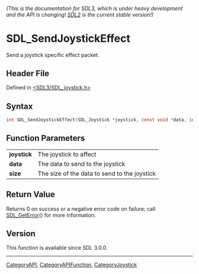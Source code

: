 ###### (This is the documentation for SDL3, which is under heavy development and the API is changing! [SDL2](https://wiki.libsdl.org/SDL2/) is the current stable version!)
# SDL_SendJoystickEffect

Send a joystick specific effect packet.

## Header File

Defined in [<SDL3/SDL_joystick.h>](https://github.com/libsdl-org/SDL/blob/main/include/SDL3/SDL_joystick.h)

## Syntax

```c
int SDL_SendJoystickEffect(SDL_Joystick *joystick, const void *data, int size);

```

## Function Parameters

|                  |                                              |
| ---------------- | -------------------------------------------- |
| **joystick**     | The joystick to affect                       |
| **data**         | The data to send to the joystick             |
| **size**         | The size of the data to send to the joystick |

## Return Value

Returns 0 on success or a negative error code on failure; call
[SDL_GetError](SDL_GetError)() for more information.

## Version

This function is available since SDL 3.0.0.

----
[CategoryAPI](CategoryAPI), [CategoryAPIFunction](CategoryAPIFunction), [CategoryJoystick](CategoryJoystick)

